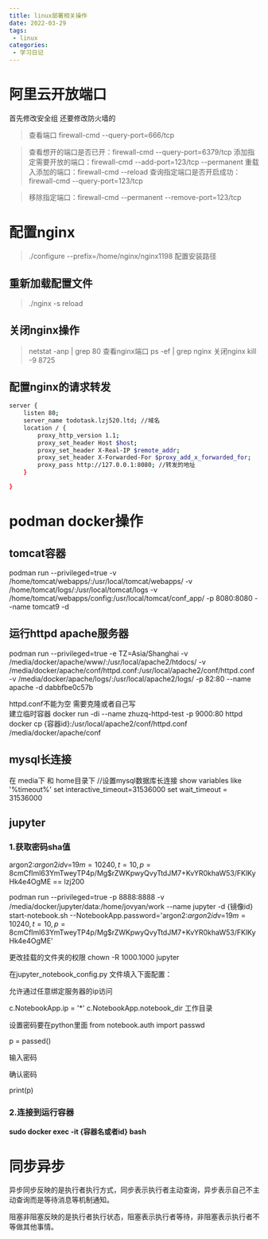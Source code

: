```yaml
---
title: linux部署相关操作
date: 2022-03-29
tags:
 - linux
categories: 
 - 学习日记
---
```


# 阿里云开放端口 

首先修改安全组 还要修改防火墙的

> 查看端口
> firewall-cmd --query-port=666/tcp

> 查看想开的端口是否已开：firewall-cmd --query-port=6379/tcp
>        添加指定需要开放的端口：firewall-cmd --add-port=123/tcp --permanent
>        重载入添加的端口：firewall-cmd --reload
>        查询指定端口是否开启成功：firewall-cmd --query-port=123/tcp

> 移除指定端口：firewall-cmd --permanent --remove-port=123/tcp



# 配置nginx

> ./configure --prefix=/home/nginx/nginx1198
> 配置安装路径

## 重新加载配置文件

> ./nginx -s reload

## 关闭nginx操作

> netstat -anp | grep 80
> 查看nginx端口
>  ps -ef | grep nginx
> 关闭nginx
> kill -9 8725



## 配置nginx的请求转发

```bash
server {
	listen 80;
	server_name todotask.lzj520.ltd; //域名
	location / {
	    proxy_http_version 1.1;
	    proxy_set_header Host $host;
	    proxy_set_header X-Real-IP $remote_addr;
	    proxy_set_header X-Forwarded-For $proxy_add_x_forwarded_for;
	    proxy_pass http://127.0.0.1:8080; //转发的地址
	}

}
```





# podman docker操作

## tomcat容器

podman run --privileged=true -v /home/tomcat/webapps/:/usr/local/tomcat/webapps/ -v /home/tomcat/logs/:/usr/local/tomcat/logs -v /home/tomcat/webapps/config:/usr/local/tomcat/conf_app/  -p 8080:8080  --name tomcat9  -d 

## 运行httpd apache服务器

podman run --privileged=true -e TZ=Asia/Shanghai -v /media/docker/apache/www/:/usr/local/apache2/htdocs/  -v /media/docker/apache/conf/httpd.conf:/usr/local/apache2/conf/httpd.conf  -v /media/docker/apache/logs/:/usr/local/apache2/logs/  -p 82:80  --name apache  -d dabbfbe0c57b

httpd.conf不能为空 需要克隆或者自己写  
建立临时容器
docker run -di --name zhuzq-httpd-test -p 9000:80 httpd
docker cp {容器id}:/usr/local/apache2/conf/httpd.conf /media/docker/apache/conf

## mysql长连接

在 media下  和 home目录下
//设置mysql数据库长连接
show variables like '%timeout%'
set interactive_timeout=31536000
set  wait_timeout = 31536000



## jupyter 

### 1.获取密码sha值

argon2:$argon2id$v=19$m=10240,t=10,p=8$cmCfIml63YmTweyTP4p/Mg$rZWKpwyQvyTtdJM7+KvYR0khaW53/FKlKyHk4e4OgME      ==  lzj200

podman  run  --privileged=true -p 8888:8888 -v /media/docker/jupyter/data:/home/jovyan/work  --name jupyter  -d  {镜像id}  start-notebook.sh --NotebookApp.password='argon2:$argon2id$v=19$m=10240,t=10,p=8$cmCfIml63YmTweyTP4p/Mg$rZWKpwyQvyTtdJM7+KvYR0khaW53/FKlKyHk4e4OgME'

更改挂载的文件夹的权限
chown -R 1000.1000 jupyter

在jupyter_notebook_config.py 文件填入下面配置：

允许通过任意绑定服务器的ip访问

c.NotebookApp.ip = '*'
c.NotebookApp.notebook_dir 工作目录

设置密码要在python里面
from notebook.auth import passwd

p = passed()

输入密码

确认密码

print(p)

### 2.连接到运行容器

**sudo docker exec -it {容器名或者id} bash**

# 同步异步

异步同步反映的是执行者执行方式，同步表示执行者主动查询，异步表示自己不主动查询而是等待消息等机制通知。

阻塞非阻塞反映的是执行者执行状态，阻塞表示执行者等待，非阻塞表示执行者不等做其他事情。